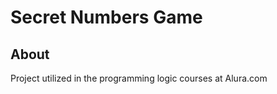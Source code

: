 <h1> Secret Numbers Game </h1>

<h2> About </h2>
<p> Project utilized in the programming logic courses at Alura.com</p>